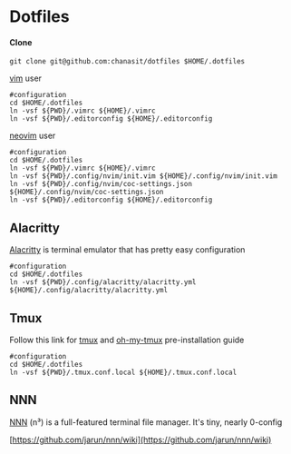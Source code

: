 # Dotfiles

#### Clone
```
git clone git@github.com:chanasit/dotfiles $HOME/.dotfiles
```

[vim](https://www.vim.org/) user

```shell
#configuration
cd $HOME/.dotfiles
ln -vsf ${PWD}/.vimrc ${HOME}/.vimrc
ln -vsf ${PWD}/.editorconfig ${HOME}/.editorconfig
```

[neovim](https://github.com/neovim/neovim) user

```shell
#configuration
cd $HOME/.dotfiles
ln -vsf ${PWD}/.vimrc ${HOME}/.vimrc
ln -vsf ${PWD}/.config/nvim/init.vim ${HOME}/.config/nvim/init.vim
ln -vsf ${PWD}/.config/nvim/coc-settings.json ${HOME}/.config/nvim/coc-settings.json
ln -vsf ${PWD}/.editorconfig ${HOME}/.editorconfig
```

## Alacritty

[Alacritty](https://github.com/alacritty/alacritty) is terminal emulator that has pretty easy configuration

```shell
#configuration
cd $HOME/.dotfiles
ln -vsf ${PWD}/.config/alacritty/alacritty.yml ${HOME}/.config/alacritty/alacritty.yml
```

## Tmux

Follow this link for [tmux](https://github.com/tmux/tmux) and [oh-my-tmux](https://github.com/gpakosz/.tmux) pre-installation guide

```shell
#configuration
cd $HOME/.dotfiles
ln -vsf ${PWD}/.tmux.conf.local ${HOME}/.tmux.conf.local
```

## NNN

[NNN](https://github.com/jarun/nnn)  (n³) is a full-featured terminal file manager. It's tiny, nearly 0-config

[https://github.com/jarun/nnn/wiki](https://github.com/jarun/nnn/wiki)

